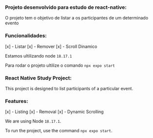 ### Projeto desenvolvido para estudo de react-native:
  O projeto tem o objetivo de listar a os participantes de um determinado evento

### Funcionalidades:
[x] - Listar
[x] - Remover
[x] - Scroll Dinamico

Estamos ultilizando node `18.17.1`

Para rodar o projeto ultilize o comando `npx expo start` 

### React Native Study Project:
  This project is designed to list participants of a particular event.

### Features:
[x] - Listing
[x] - Removal
[x] - Dynamic Scrolling

We are using Node `18.17.1`.

To run the project, use the command `npx expo start`.


